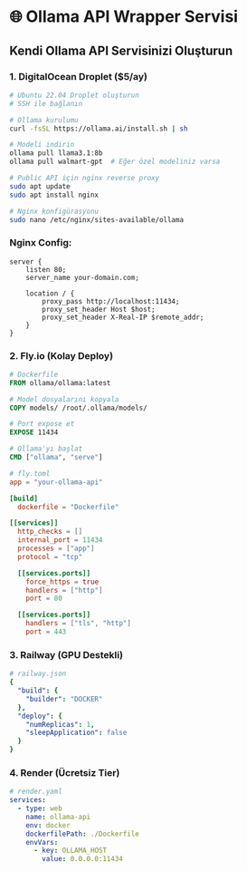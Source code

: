 # 🌐 Ollama API Wrapper Servisi

## Kendi Ollama API Servisinizi Oluşturun

### 1. DigitalOcean Droplet ($5/ay)

```bash
# Ubuntu 22.04 Droplet oluşturun
# SSH ile bağlanın

# Ollama kurulumu
curl -fsSL https://ollama.ai/install.sh | sh

# Modeli indirin
ollama pull llama3.1:8b
ollama pull walmart-gpt  # Eğer özel modeliniz varsa

# Public API için nginx reverse proxy
sudo apt update
sudo apt install nginx

# Nginx konfigürasyonu
sudo nano /etc/nginx/sites-available/ollama
```

### Nginx Config:
```nginx
server {
    listen 80;
    server_name your-domain.com;
    
    location / {
        proxy_pass http://localhost:11434;
        proxy_set_header Host $host;
        proxy_set_header X-Real-IP $remote_addr;
    }
}
```

### 2. Fly.io (Kolay Deploy)

```dockerfile
# Dockerfile
FROM ollama/ollama:latest

# Model dosyalarını kopyala
COPY models/ /root/.ollama/models/

# Port expose et
EXPOSE 11434

# Ollama'yı başlat
CMD ["ollama", "serve"]
```

```toml
# fly.toml
app = "your-ollama-api"

[build]
  dockerfile = "Dockerfile"

[[services]]
  http_checks = []
  internal_port = 11434
  processes = ["app"]
  protocol = "tcp"

  [[services.ports]]
    force_https = true
    handlers = ["http"]
    port = 80

  [[services.ports]]
    handlers = ["tls", "http"]
    port = 443
```

### 3. Railway (GPU Destekli)

```yaml
# railway.json
{
  "build": {
    "builder": "DOCKER"
  },
  "deploy": {
    "numReplicas": 1,
    "sleepApplication": false
  }
}
```

### 4. Render (Ücretsiz Tier)

```yaml
# render.yaml
services:
  - type: web
    name: ollama-api
    env: docker
    dockerfilePath: ./Dockerfile
    envVars:
      - key: OLLAMA_HOST
        value: 0.0.0.0:11434
```
